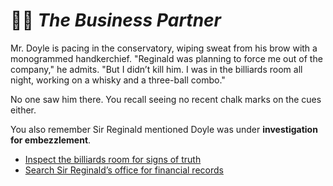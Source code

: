 # 👨‍💼 *The Business Partner*

Mr. Doyle is pacing in the conservatory, wiping sweat from his brow with a monogrammed handkerchief. "Reginald was planning to force me out of the company," he admits. "But I didn’t kill him. I was in the billiards room all night, working on a whisky and a three-ball combo."

No one saw him there. You recall seeing no recent chalk marks on the cues either.

You also remember Sir Reginald mentioned Doyle was under **investigation for embezzlement**.

* [Inspect the billiards room for signs of truth](./scene-billiards.md)
* [Search Sir Reginald’s office for financial records](./scene-ledger.md)